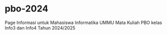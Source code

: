 # pbo-2024
Page Informasi untuk Mahasiswa Informatika UMMU Mata Kuliah PBO kelas Info3 dan Info4 Tahun 2024/2025
